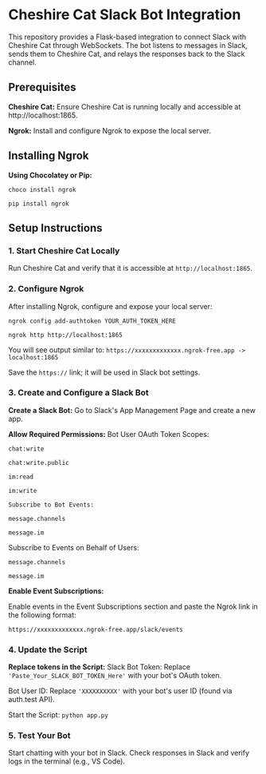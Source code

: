 # Cheshire Cat Slack Bot Integration
This repository provides a Flask-based integration to connect Slack with Cheshire Cat through WebSockets. The bot listens to messages in Slack, sends them to Cheshire Cat, and relays the responses back to the Slack channel.

## Prerequisites
**Cheshire Cat:** Ensure Cheshire Cat is running locally and accessible at http://localhost:1865.

**Ngrok:** Install and configure Ngrok to expose the local server.
## Installing Ngrok
**Using Chocolatey or Pip:**

`choco install ngrok`

`pip install ngrok`

## Setup Instructions
### 1. Start Cheshire Cat Locally
Run Cheshire Cat and verify that it is accessible at `http://localhost:1865`.

### 2. Configure Ngrok
After installing Ngrok, configure and expose your local server:

`ngrok config add-authtoken YOUR_AUTH_TOKEN_HERE`

`ngrok http http://localhost:1865`

You will see output similar to:
`https://xxxxxxxxxxxxx.ngrok-free.app -> localhost:1865`

Save the `https://` link; it will be used in Slack bot settings.

### 3. Create and Configure a Slack Bot
**Create a Slack Bot:**
Go to Slack's App Management Page and create a new app.

**Allow Required Permissions:**
Bot User OAuth Token Scopes:

`chat:write`

`chat:write.public`

`im:read`

`im:write`

`Subscribe to Bot Events:`

`message.channels`

`message.im`

Subscribe to Events on Behalf of Users:

`message.channels`

`message.im`

**Enable Event Subscriptions:**

Enable events in the Event Subscriptions section and paste the Ngrok link in the following format:

`https://xxxxxxxxxxxxx.ngrok-free.app/slack/events`

### 4. Update the Script
**Replace tokens in the Script:**
Slack Bot Token:
Replace `'Paste_Your_SLACK_BOT_TOKEN_Here'` with your bot's OAuth token.

Bot User ID:
Replace `'XXXXXXXXXX'` with your bot's user ID (found via auth.test API).

Start the Script:
`python app.py`

### 5. Test Your Bot
Start chatting with your bot in Slack.
Check responses in Slack and verify logs in the terminal (e.g., VS Code).
